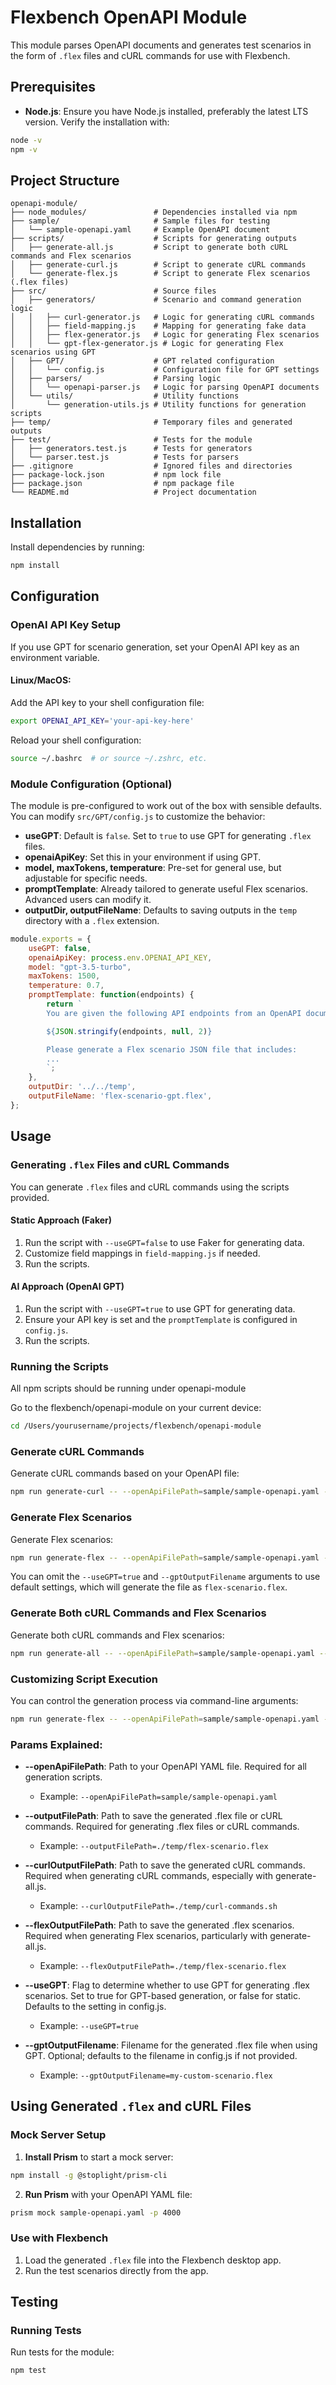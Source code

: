 # Flexbench OpenAPI Module

This module parses OpenAPI documents and generates test scenarios in the form of `.flex` files and cURL commands for use with Flexbench.

## Prerequisites

- **Node.js**: Ensure you have Node.js installed, preferably the latest LTS version. Verify the installation with:

```sh
node -v
npm -v
```

## Project Structure

```plaintext
openapi-module/
├── node_modules/               # Dependencies installed via npm
├── sample/                     # Sample files for testing
│   └── sample-openapi.yaml     # Example OpenAPI document
├── scripts/                    # Scripts for generating outputs
│   ├── generate-all.js         # Script to generate both cURL commands and Flex scenarios
│   ├── generate-curl.js        # Script to generate cURL commands
│   └── generate-flex.js        # Script to generate Flex scenarios (.flex files)
├── src/                        # Source files
│   ├── generators/             # Scenario and command generation logic
│   │   ├── curl-generator.js   # Logic for generating cURL commands
│   │   ├── field-mapping.js    # Mapping for generating fake data
│   │   ├── flex-generator.js   # Logic for generating Flex scenarios
│   │   └── gpt-flex-generator.js # Logic for generating Flex scenarios using GPT
│   ├── GPT/                    # GPT related configuration
│   │   └── config.js           # Configuration file for GPT settings
│   ├── parsers/                # Parsing logic
│   │   └── openapi-parser.js   # Logic for parsing OpenAPI documents
│   └── utils/                  # Utility functions
│       └── generation-utils.js # Utility functions for generation scripts
├── temp/                       # Temporary files and generated outputs
├── test/                       # Tests for the module
│   ├── generators.test.js      # Tests for generators
│   └── parser.test.js          # Tests for parsers
├── .gitignore                  # Ignored files and directories
├── package-lock.json           # npm lock file
├── package.json                # npm package file
└── README.md                   # Project documentation
```

## Installation

Install dependencies by running:

```sh
npm install
```

## Configuration

### OpenAI API Key Setup

If you use GPT for scenario generation, set your OpenAI API key as an environment variable.

#### Linux/MacOS:

Add the API key to your shell configuration file:

```bash
export OPENAI_API_KEY='your-api-key-here'
```

Reload your shell configuration:

```bash
source ~/.bashrc  # or source ~/.zshrc, etc.
```

### Module Configuration (Optional)

The module is pre-configured to work out of the box with sensible defaults. You can modify `src/GPT/config.js` to customize the behavior:

- **useGPT**: Default is `false`. Set to `true` to use GPT for generating `.flex` files.
- **openaiApiKey**: Set this in your environment if using GPT.
- **model, maxTokens, temperature**: Pre-set for general use, but adjustable for specific needs.
- **promptTemplate**: Already tailored to generate useful Flex scenarios. Advanced users can modify it.
- **outputDir, outputFileName**: Defaults to saving outputs in the `temp` directory with a `.flex` extension.

```javascript
module.exports = {
    useGPT: false,
    openaiApiKey: process.env.OPENAI_API_KEY,
    model: "gpt-3.5-turbo",
    maxTokens: 1500,
    temperature: 0.7,
    promptTemplate: function(endpoints) {
        return `
        You are given the following API endpoints from an OpenAPI document:

        ${JSON.stringify(endpoints, null, 2)}

        Please generate a Flex scenario JSON file that includes:
        ...
        `;
    },
    outputDir: '../../temp',
    outputFileName: 'flex-scenario-gpt.flex',
};
```

## Usage

### Generating `.flex` Files and cURL Commands

You can generate `.flex` files and cURL commands using the scripts provided.

#### Static Approach (Faker)

1. Run the script with `--useGPT=false` to use Faker for generating data.
2. Customize field mappings in `field-mapping.js` if needed.
3. Run the scripts.

#### AI Approach (OpenAI GPT)

1. Run the script with `--useGPT=true` to use GPT for generating data.
2. Ensure your API key is set and the `promptTemplate` is configured in `config.js`.
3. Run the scripts.

### Running the Scripts

All npm scripts should be running under openapi-module

Go to the flexbench/openapi-module on your current device:

```sh
cd /Users/yourusername/projects/flexbench/openapi-module
```

### Generate cURL Commands

Generate cURL commands based on your OpenAPI file:

```sh
npm run generate-curl -- --openApiFilePath=sample/sample-openapi.yaml --curlOutputFilePath=./temp/curl-commands.sh
```

### Generate Flex Scenarios

Generate Flex scenarios:

```sh
npm run generate-flex -- --openApiFilePath=sample/sample-openapi.yaml --flexOutputFilePath=./temp/flex-scenario.flex --useGPT=true --gptOutputFilename=my-custom-scenario.flex
```

You can omit the `--useGPT=true` and `--gptOutputFilename` arguments to use default settings, which will generate the file as `flex-scenario.flex`.

### Generate Both cURL Commands and Flex Scenarios

Generate both cURL commands and Flex scenarios:

```sh
npm run generate-all -- --openApiFilePath=sample/sample-openapi.yaml --curlOutputFilePath=./temp/curl-commands.sh --flexOutputFilePath=./temp/flex-scenario.flex --useGPT=true --gptOutputFilename=my-custom-scenario.flex
```

### Customizing Script Execution

You can control the generation process via command-line arguments:

```sh
npm run generate-flex -- --openApiFilePath=sample/sample-openapi.yaml --outputFilePath=./temp/flex-scenario.flex --useGPT=true --gptOutputFilename=my-custom-scenario.flex
```

### Params Explained:

- **--openApiFilePath**: Path to your OpenAPI YAML file. Required for all generation scripts.
  - Example: `--openApiFilePath=sample/sample-openapi.yaml`

- **--outputFilePath**: Path to save the generated .flex file or cURL commands. Required for generating .flex files or cURL commands.
  - Example: `--outputFilePath=./temp/flex-scenario.flex`

- **--curlOutputFilePath**: Path to save the generated cURL commands. Required when generating cURL commands, especially with generate-all.js.
  - Example: `--curlOutputFilePath=./temp/curl-commands.sh`

- **--flexOutputFilePath**: Path to save the generated .flex scenarios. Required when generating Flex scenarios, particularly with generate-all.js.
  - Example: `--flexOutputFilePath=./temp/flex-scenario.flex`

- **--useGPT**: Flag to determine whether to use GPT for generating .flex scenarios. Set to true for GPT-based generation, or false for static. Defaults to the setting in config.js.
  - Example: `--useGPT=true`

- **--gptOutputFilename**: Filename for the generated .flex file when using GPT. Optional; defaults to the filename in config.js if not provided.
  - Example: `--gptOutputFilename=my-custom-scenario.flex`

## Using Generated `.flex` and cURL Files

### Mock Server Setup

1. **Install Prism** to start a mock server:

```sh
npm install -g @stoplight/prism-cli 
```

2. **Run Prism** with your OpenAPI YAML file:

```sh
prism mock sample-openapi.yaml -p 4000
```

### Use with Flexbench

1. Load the generated `.flex` file into the Flexbench desktop app.
2. Run the test scenarios directly from the app.

## Testing

### Running Tests

Run tests for the module:

```sh
npm test
```

